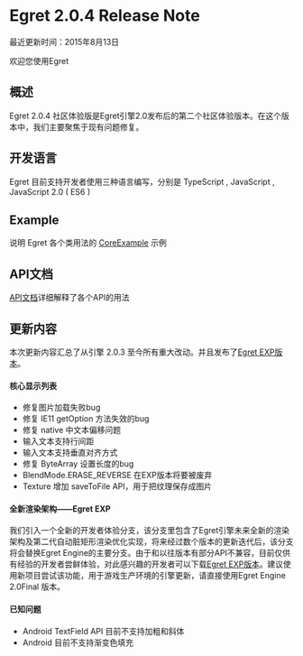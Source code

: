 Egret 2.0.4 Release Note
===============================


最近更新时间：2015年8月13日

欢迎您使用Egret

## 概述

Egret 2.0.4 社区体验版是Egret引擎2.0发布后的第二个社区体验版本。在这个版本中，我们主要聚焦于现有问题修复。

## 开发语言

Egret 目前支持开发者使用三种语言编写，分别是 TypeScript , JavaScript , JavaScript 2.0 ( ES6 )

## Example

说明 Egret 各个类用法的 [CoreExample](https://github.com/egret-labs/egret-examples) 示例

## API文档

[API文档](http://edn.egret.com/cn/index.php?g=&m=apidoc&a=index&type=9000&name=egret.globalFunction)详细解释了各个API的用法

## 更新内容

本次更新内容汇总了从引擎 2.0.3 至今所有重大改动。并且发布了[Egret EXP版本](#EgretEXP)。


#### 核心显示列表

* 修复图片加载失败bug
* 修复 IE11 getOption 方法失效的bug
* 修复 native 中文本偏移问题
* 输入文本支持行间距
* 输入文本支持垂直对齐方式
* 修复 ByteArray 设置长度的bug
* BlendMode.ERASE_REVERSE 在EXP版本将要被废弃
* Texture 增加 saveToFile API，用于把纹理保存成图片

<a name="EgretEXP"></a>
#### 全新渲染架构——Egret EXP
我们引入一个全新的开发者体验分支，该分支里包含了Egret引擎未来全新的渲染架构及第二代自动脏矩形渲染优化实现，将来经过数个版本的更新迭代后，该分支将会替换Egret Engine的主要分支。由于和以往版本有部分API不兼容，目前仅供有经验的开发者尝鲜体验，对此感兴趣的开发者可以下载[Egret EXP版本](https://github.com/egret-labs/egret-core/tree/v2.4.1)。建议使用新项目尝试该功能，用于游戏生产环境的引擎更新，请直接使用Egret Engine 2.0Final 版本。


#### 已知问题

* Android TextField API 目前不支持加粗和斜体
* Android 目前不支持渐变色填充